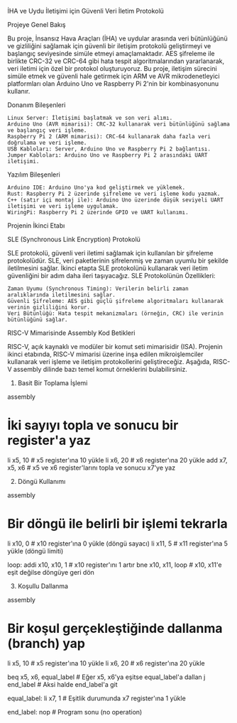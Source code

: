 İHA ve Uydu İletişimi için Güvenli Veri İletim Protokolü

Projeye Genel Bakış

Bu proje, İnsansız Hava Araçları (İHA) ve uydular arasında veri bütünlüğünü ve gizliliğini sağlamak için güvenli bir iletişim protokolü geliştirmeyi ve başlangıç seviyesinde simüle etmeyi amaçlamaktadır. AES şifreleme ile birlikte CRC-32 ve CRC-64 gibi hata tespit algoritmalarından yararlanarak, veri iletimi için özel bir protokol oluşturuyoruz. Bu proje, iletişim sürecini simüle etmek ve güvenli hale getirmek için ARM ve AVR mikrodenetleyici platformları olan Arduino Uno ve Raspberry Pi 2'nin bir kombinasyonunu kullanır.

Donanım Bileşenleri

    Linux Server: İletişimi başlatmak ve son veri alımı.
    Arduino Uno (AVR mimarisi): CRC-32 kullanarak veri bütünlüğünü sağlama ve başlangıç veri işleme.
    Raspberry Pi 2 (ARM mimarisi): CRC-64 kullanarak daha fazla veri doğrulama ve veri işleme.
    USB Kabloları: Server, Arduino Uno ve Raspberry Pi 2 bağlantısı.
    Jumper Kabloları: Arduino Uno ve Raspberry Pi 2 arasındaki UART iletişimi.

Yazılım Bileşenleri

    Arduino IDE: Arduino Uno'ya kod geliştirmek ve yüklemek.
    Rust: Raspberry Pi 2 üzerinde şifreleme ve veri işleme kodu yazmak.
    C++ (satır içi montaj ile): Arduino Uno üzerinde düşük seviyeli UART iletişimi ve veri işleme uygulamak.
    WiringPi: Raspberry Pi 2 üzerinde GPIO ve UART kullanımı.

Projenin İkinci Etabı

SLE (Synchronous Link Encryption) Protokolü

SLE protokolü, güvenli veri iletimi sağlamak için kullanılan bir şifreleme protokolüdür. SLE, veri paketlerinin şifrelenmiş ve zaman uyumlu bir şekilde iletilmesini sağlar. İkinci etapta SLE protokolünü kullanarak veri iletim güvenliğini bir adım daha ileri taşıyacağız.
SLE Protokolünün Özellikleri:

    Zaman Uyumu (Synchronous Timing): Verilerin belirli zaman aralıklarında iletilmesini sağlar.
    Güvenli Şifreleme: AES gibi güçlü şifreleme algoritmaları kullanarak verinin gizliliğini korur.
    Veri Bütünlüğü: Hata tespit mekanizmaları (örneğin, CRC) ile verinin bütünlüğünü sağlar.

RISC-V Mimarisinde Assembly Kod Betikleri

RISC-V, açık kaynaklı ve modüler bir komut seti mimarisidir (ISA). Projenin ikinci etabında, RISC-V mimarisi üzerine inşa edilen mikroişlemciler kullanarak veri işleme ve iletişim protokollerini geliştireceğiz. Aşağıda, RISC-V assembly dilinde bazı temel komut örneklerini bulabilirsiniz.
1. Basit Bir Toplama İşlemi

assembly

# İki sayıyı topla ve sonucu bir register'a yaz
li x5, 10      # x5 register'ına 10 yükle
li x6, 20      # x6 register'ına 20 yükle
add x7, x5, x6 # x5 ve x6 register'larını topla ve sonucu x7'ye yaz

2. Döngü Kullanımı

assembly

# Bir döngü ile belirli bir işlemi tekrarla
li x10, 0       # x10 register'ına 0 yükle (döngü sayacı)
li x11, 5       # x11 register'ına 5 yükle (döngü limiti)

loop:
addi x10, x10, 1 # x10 register'ını 1 artır
bne x10, x11, loop # x10, x11'e eşit değilse döngüye geri dön

3. Koşullu Dallanma

assembly

# Bir koşul gerçekleştiğinde dallanma (branch) yap
li x5, 10      # x5 register'ına 10 yükle
li x6, 20      # x6 register'ına 20 yükle

beq x5, x6, equal_label # Eğer x5, x6'ya eşitse equal_label'a dallan
j end_label             # Aksi halde end_label'a git

equal_label:
li x7, 1       # Eşitlik durumunda x7 register'ına 1 yükle

end_label:
nop            # Program sonu (no operation)
